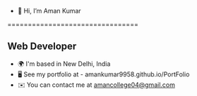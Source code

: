 - 👋 Hi, I’m Aman Kumar

================================

Web Developer
-------------
- 🌍  I'm based in New Delhi, India
- 🖥️  See my portfolio at - amankumar9958.github.io/PortFolio
- ✉️  You can contact me at amancollege04@gmail.com

<!---
AmanKumar9958/AmanKumar9958 is a ✨ special ✨ repository because its `README.md` (this file) appears on your GitHub profile.
You can click the Preview link to take a look at your changes.
--->
